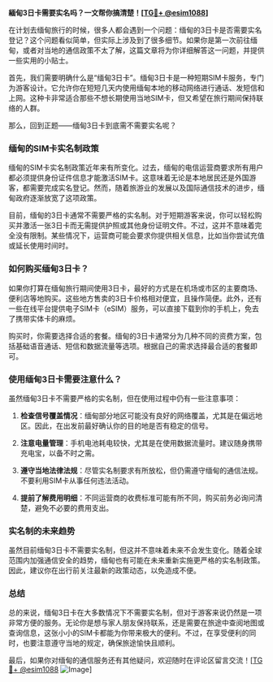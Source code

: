 **緬甸3日卡需要实名吗？一文帮你搞清楚！[[TG💪+ @esim1088](https://t.me/s/esim1088)]**

在计划去缅甸旅行的时候，很多人都会遇到一个问题：缅甸的3日卡是否需要实名登记？这个问题看似简单，但实际上涉及到了很多细节。如果你是第一次前往缅甸，或者对当地的通信政策不太了解，这篇文章将为你详细解答这一问题，并提供一些实用的小贴士。

首先，我们需要明确什么是“缅甸3日卡”。缅甸3日卡是一种短期SIM卡服务，专门为游客设计。它允许你在短短几天内使用缅甸本地的移动网络进行通话、发短信和上网。这种卡非常适合那些不想长期使用当地SIM卡，但又希望在旅行期间保持联络的人群。

那么，回到正题——缅甸3日卡到底需不需要实名呢？

### 缅甸的SIM卡实名制政策

缅甸的SIM卡实名制政策近年来有所变化。过去，缅甸的电信运营商要求所有用户都必须提供身份证件信息才能激活SIM卡。这意味着无论是本地居民还是外国游客，都需要完成实名登记。然而，随着旅游业的发展以及国际通信技术的进步，缅甸政府逐渐放宽了这项政策。

目前，缅甸的3日卡通常不需要严格的实名制。对于短期游客来说，你可以轻松购买并激活一张3日卡而无需提供护照或其他身份证明文件。不过，这并不意味着完全没有限制。某些情况下，运营商可能会要求你提供相关信息，比如当你尝试充值或延长使用时间时。

### 如何购买缅甸3日卡？

如果你打算在缅甸旅行期间使用3日卡，最好的方式是在机场或市区的主要商场、便利店等地购买。这些地方售卖的3日卡价格相对便宜，且操作简便。此外，还有一些在线平台提供电子SIM卡（eSIM）服务，可以直接下载到你的手机上，免去了携带实体卡的麻烦。

购买时，你需要选择合适的套餐。缅甸的3日卡通常分为几种不同的资费方案，包括基础语音通话、短信和数据流量等选项。根据自己的需求选择最合适的套餐即可。

### 使用缅甸3日卡需要注意什么？

虽然缅甸3日卡不需要严格的实名制，但在使用过程中仍有一些注意事项：

1. **检查信号覆盖情况**：缅甸部分地区可能没有良好的网络覆盖，尤其是在偏远地区。因此，在出发前最好确认你的目的地是否有稳定的信号。
   
2. **注意电量管理**：手机电池耗电较快，尤其是在使用数据流量时。建议随身携带充电宝，以备不时之需。

3. **遵守当地法律法规**：尽管实名制要求有所放松，但仍需遵守缅甸的通信法规。不要利用SIM卡从事任何违法活动。

4. **提前了解费用明细**：不同运营商的收费标准可能有所不同，购买前务必询问清楚，避免不必要的费用支出。

### 实名制的未来趋势

虽然目前缅甸3日卡不需要实名制，但这并不意味着未来不会发生变化。随着全球范围内加强通信安全的趋势，缅甸也有可能在未来重新实施更严格的实名制政策。因此，建议你在出行前关注最新的政策动态，以免造成不便。

### 总结

总的来说，缅甸3日卡在大多数情况下不需要实名制，但对于游客来说仍然是一项非常方便的服务。无论你是想与家人朋友保持联系，还是需要在旅途中查阅地图或查询信息，这张小小的SIM卡都能为你带来极大的便利。不过，在享受便利的同时，也要注意遵守当地的规定，确保旅途愉快且顺利。

最后，如果你对缅甸的通信服务还有其他疑问，欢迎随时在评论区留言交流！[[TG💪+ @esim1088](https://t.me/s/esim1088) ![Image](https://i.postimg.cc/4NQfJmqS/Snipaste-2025-05-13-00-14-12.png)]